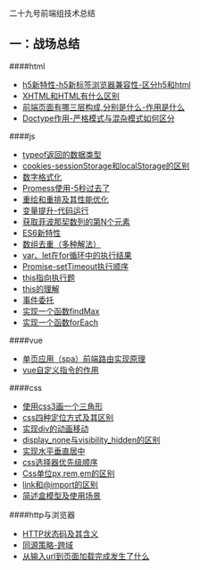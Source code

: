 二十九号前端组技术总结

## 一：战场总结

####html

- [h5新特性-h5新标签浏览器兼容性-区分h5和html](./face-write/h5新特性-h5新标签浏览器兼容性-区分h5和html.md)
- [XHTML和HTML有什么区别](./face-write/XHTML和HTML有什么区别.md)
- [前端页面有哪三层构成,分别是什么-作用是什么](./face-write/前端页面有哪三层构成,分别是什么-作用是什么.md)
- [Doctype作用-严格模式与混杂模式如何区分](./face-write/Doctype作用-严格模式与混杂模式如何区分.md)

####js

- [typeof返回的数据类型](./face-write/typeof返回的数据类型.md)
- [cookies-sessionStorage和localStorage的区别](./face-write/cookies-sessionStorage和localStorage的区别.md)
- [数字格式化](./face-write/数字格式化.md)
- [Promess使用-5秒过去了](./face-write/Promise使用-5秒过去了.md)
- [重绘和重排及其性能优化](./face-write/重绘和重排及其性能优化.md)
- [变量提升-代码运行](./face-write/变量提升-代码运行.md)
- [获取菲波那契数列的第N个元素](./face-write/获取菲波那契数列的第N个元素.md)
- [ES6新特性](./face-write/ES6新特性.md)
- [数组去重（多种解法）](./face-write/数组去重（多种解法）.md)
- [var、let在for循环中的执行结果](./face-write/var、let在for循环中的执行结果.md)
- [Promise-setTimeout执行顺序](./face-write/Promise-setTimeout执行顺序.md)
- [this指向执行题](./face-write/this指向执行题.md)
- [this的理解](./face-write/this的理解.md)
- [事件委托](./face-write/事件委托.md)
- [实现一个函数findMax](./face-write/实现一个函数findMax.md)
- [实现一个函数forEach](./face-write/实现一个函数forEach.md)

####vue

- [单页应用（spa）前端路由实现原理](./face-write/单页应用（spa）前端路由实现原理.md)
- [vue自定义指令的作用](./face-write/vue自定义指令的作用.md)

####css

- [使用css3画一个三角形](./face-write/使用css3画一个三角形.md)
- [css四种定位方式及其区别](./face-write/css四种定位方式及其区别.md)
- [实现div的动画移动](./face-write/实现div的动画移动.md)
- [display_none与visibility_hidden的区别](./face-write/display_none与visibility_hidden的区别.md)
- [实现水平垂直居中](./face-write/实现水平垂直居中.md)
- [css选择器优先级顺序](./face-write/css选择器优先级顺序.md)
- [Css单位px,rem,em的区别](./face-write/Css单位px,rem,em的区别.md)
- [link和@import的区别](./face-write/link和@import的区别.md)
- [简述盒模型及使用场景](./face-write/简述盒模型及使用场景.md)

####http与浏览器

- [HTTP状态码及其含义](./face-write/HTTP状态码及其含义.md)
- [同源策略-跨域](./face-write/同源策略-跨域.md)
- [从输入url到页面加载完成发生了什么](./face-write/从输入url到页面加载完成发生了什么.md)



